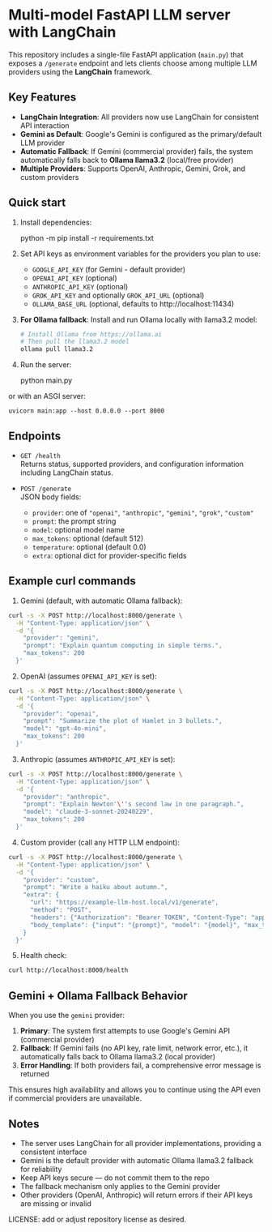 # Multi-model FastAPI LLM server with LangChain

This repository includes a single-file FastAPI application (`main.py`) that exposes a `/generate` endpoint and lets clients choose among multiple LLM providers using the **LangChain** framework.

## Key Features

- **LangChain Integration**: All providers now use LangChain for consistent API interaction
- **Gemini as Default**: Google's Gemini is configured as the primary/default LLM provider
- **Automatic Fallback**: If Gemini (commercial provider) fails, the system automatically falls back to **Ollama llama3.2** (local/free provider)
- **Multiple Providers**: Supports OpenAI, Anthropic, Gemini, Grok, and custom providers

## Quick start

1. Install dependencies:

    python -m pip install -r requirements.txt

2. Set API keys as environment variables for the providers you plan to use:

    - `GOOGLE_API_KEY` (for Gemini - default provider)
    - `OPENAI_API_KEY` (optional)
    - `ANTHROPIC_API_KEY` (optional)
    - `GROK_API_KEY` and optionally `GROK_API_URL` (optional)
    - `OLLAMA_BASE_URL` (optional, defaults to http://localhost:11434)

3. **For Ollama fallback**: Install and run Ollama locally with llama3.2 model:
   
   ```bash
   # Install Ollama from https://ollama.ai
   # Then pull the llama3.2 model
   ollama pull llama3.2
   ```

4. Run the server:

    python main.py

or with an ASGI server:

    uvicorn main:app --host 0.0.0.0 --port 8000

## Endpoints

- `GET /health`  
  Returns status, supported providers, and configuration information including LangChain status.

- `POST /generate`  
  JSON body fields:
  - `provider`: one of `"openai"`, `"anthropic"`, `"gemini"`, `"grok"`, `"custom"`
  - `prompt`: the prompt string
  - `model`: optional model name
  - `max_tokens`: optional (default 512)
  - `temperature`: optional (default 0.0)
  - `extra`: optional dict for provider-specific fields

## Example curl commands

1) Gemini (default, with automatic Ollama fallback):

```bash
curl -s -X POST http://localhost:8000/generate \
  -H "Content-Type: application/json" \
  -d '{
    "provider": "gemini",
    "prompt": "Explain quantum computing in simple terms.",
    "max_tokens": 200
  }'
```

2) OpenAI (assumes `OPENAI_API_KEY` is set):

```bash
curl -s -X POST http://localhost:8000/generate \
  -H "Content-Type: application/json" \
  -d '{
    "provider": "openai",
    "prompt": "Summarize the plot of Hamlet in 3 bullets.",
    "model": "gpt-4o-mini",
    "max_tokens": 200
  }'
```

3) Anthropic (assumes `ANTHROPIC_API_KEY` is set):

```bash
curl -s -X POST http://localhost:8000/generate \
  -H "Content-Type: application/json" \
  -d '{
    "provider": "anthropic",
    "prompt": "Explain Newton'\''s second law in one paragraph.",
    "model": "claude-3-sonnet-20240229",
    "max_tokens": 200
  }'
```

4) Custom provider (call any HTTP LLM endpoint):

```bash
curl -s -X POST http://localhost:8000/generate \
  -H "Content-Type: application/json" \
  -d '{
    "provider": "custom",
    "prompt": "Write a haiku about autumn.",
    "extra": {
      "url": "https://example-llm-host.local/v1/generate",
      "method": "POST",
      "headers": {"Authorization": "Bearer TOKEN", "Content-Type": "application/json"},
      "body_template": {"input": "{prompt}", "model": "{model}", "max_tokens": "{max_tokens}"}
    }
  }'
```

5) Health check:

```bash
curl http://localhost:8000/health
```

## Gemini + Ollama Fallback Behavior

When you use the `gemini` provider:

1. **Primary**: The system first attempts to use Google's Gemini API (commercial provider)
2. **Fallback**: If Gemini fails (no API key, rate limit, network error, etc.), it automatically falls back to Ollama llama3.2 (local provider)
3. **Error Handling**: If both providers fail, a comprehensive error message is returned

This ensures high availability and allows you to continue using the API even if commercial providers are unavailable.

## Notes

- The server uses LangChain for all provider implementations, providing a consistent interface
- Gemini is the default provider with automatic Ollama llama3.2 fallback for reliability
- Keep API keys secure — do not commit them to the repo
- The fallback mechanism only applies to the Gemini provider
- Other providers (OpenAI, Anthropic) will return errors if their API keys are missing or invalid

LICENSE: add or adjust repository license as desired.
